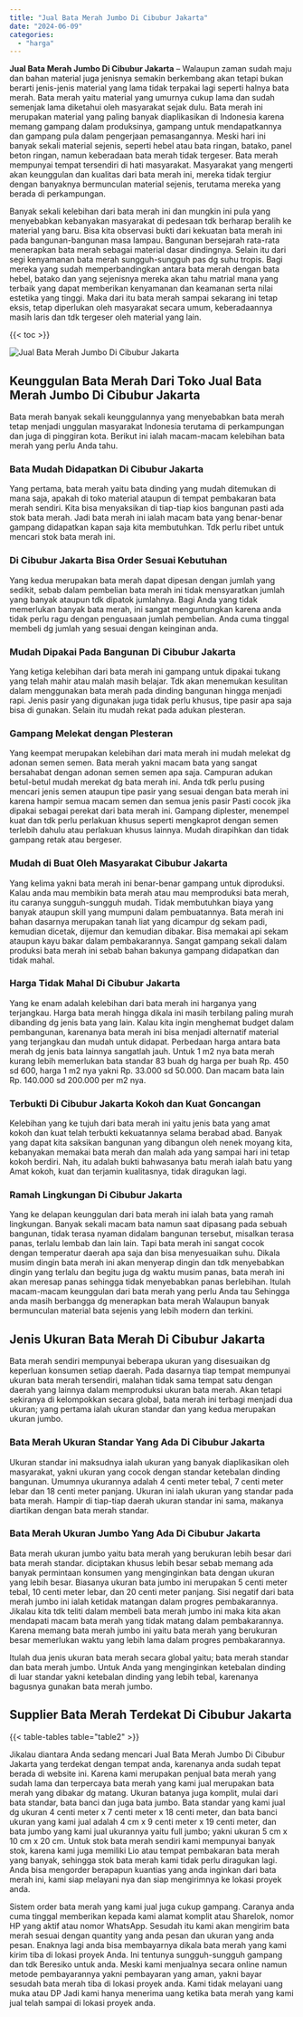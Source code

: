 ```yaml
---
title: "Jual Bata Merah Jumbo Di Cibubur Jakarta"
date: "2024-06-09"
categories: 
  - "harga"
---
```


**Jual Bata Merah Jumbo Di Cibubur Jakarta** – Walaupun zaman sudah maju dan bahan material juga jenisnya semakin berkembang akan tetapi bukan berarti jenis-jenis material yang lama tidak terpakai lagi seperti halnya bata merah. Bata merah yaitu material yang umurnya cukup lama dan sudah semenjak lama diketahui oleh masyarakat sejak dulu. Bata merah ini merupakan material yang paling banyak diaplikasikan di Indonesia karena memang gampang dalam produksinya, gampang untuk mendapatkannya dan gampang pula dalam pengerjaan pemasangannya. Meski hari ini banyak sekali material sejenis, seperti hebel atau bata ringan, batako, panel beton ringan, namun keberadaan bata merah tidak tergeser. Bata merah mempunyai tempat tersendiri di hati masyarakat. Masyarakat yang mengerti akan keunggulan dan kualitas dari bata merah ini, mereka tidak tergiur dengan banyaknya bermunculan material sejenis, terutama mereka yang berada di perkampungan.

Banyak sekali kelebihan dari bata merah ini dan mungkin ini pula yang menyebabkan kebanyakan masyarakat di pedesaan tdk berharap beralih ke material yang baru. Bisa kita observasi bukti dari kekuatan bata merah ini pada bangunan-bangunan masa lampau. Bangunan bersejarah rata-rata menerapkan bata merah sebagai material dasar dindingnya. Selain itu dari segi kenyamanan bata merah sungguh-sungguh pas dg suhu tropis. Bagi mereka yang sudah memperbandingkan antara bata merah dengan bata hebel, batako dan yang sejenisnya mereka akan tahu matrial mana yang terbaik yang dapat memberikan kenyamanan dan keamanan serta nilai estetika yang tinggi. Maka dari itu bata merah sampai sekarang ini tetap eksis, tetap diperlukan oleh masyarakat secara umum, keberadaannya masih laris dan tdk tergeser oleh material yang lain.

{{< toc >}}

![Jual Bata Merah Jumbo Di Cibubur Jakarta](/images/jual-bata-merah-21.png)

## Keunggulan Bata Merah Dari Toko Jual Bata Merah Jumbo Di Cibubur Jakarta

Bata merah banyak sekali keunggulannya yang menyebabkan bata merah tetap menjadi unggulan masyarakat Indonesia terutama di perkampungan dan juga di pinggiran kota. Berikut ini ialah macam-macam kelebihan bata merah yang perlu Anda tahu.

### Bata Mudah Didapatkan Di Cibubur Jakarta

Yang pertama, bata merah yaitu bata dinding yang mudah ditemukan di mana saja, apakah di toko material ataupun di tempat pembakaran bata merah sendiri. Kita bisa menyaksikan di tiap-tiap kios bangunan pasti ada stok bata merah. Jadi bata merah ini ialah macam bata yang benar-benar gampang didapatkan kapan saja kita membutuhkan. Tdk perlu ribet untuk mencari stok bata merah ini.

### Di Cibubur Jakarta Bisa Order Sesuai Kebutuhan

Yang kedua merupakan bata merah dapat dipesan dengan jumlah yang sedikit, sebab dalam pembelian bata merah ini tidak mensyaratkan jumlah yang banyak ataupun tdk dipatok jumlahnya. Bagi Anda yang tidak memerlukan banyak bata merah, ini sangat menguntungkan karena anda tidak perlu ragu dengan penguasaan jumlah pembelian. Anda cuma tinggal membeli dg jumlah yang sesuai dengan keinginan anda.

### Mudah Dipakai Pada Bangunan Di Cibubur Jakarta

Yang ketiga kelebihan dari bata merah ini gampang untuk dipakai tukang yang telah mahir atau malah masih belajar. Tdk akan menemukan kesulitan dalam menggunakan bata merah pada dinding bangunan hingga menjadi rapi. Jenis pasir yang digunakan juga tidak perlu khusus, tipe pasir apa saja bisa di gunakan. Selain itu mudah rekat pada adukan plesteran.

### Gampang Melekat dengan Plesteran

Yang keempat merupakan kelebihan dari mata merah ini mudah melekat dg adonan semen semen. Bata merah yakni macam bata yang sangat bersahabat dengan adonan semen semen apa saja. Campuran adukan betul-betul mudah merekat dg bata merah ini. Anda tdk perlu pusing mencari jenis semen ataupun tipe pasir yang sesuai dengan bata merah ini karena hampir semua macam semen dan semua jenis pasir Pasti cocok jika dipakai sebagai perekat dari bata merah ini. Gampang diplester, menempel kuat dan tdk perlu perlakuan khusus seperti mengkaprot dengan semen terlebih dahulu atau perlakuan khusus lainnya. Mudah dirapihkan dan tidak gampang retak atau bergeser.

### Mudah di Buat Oleh Masyarakat Cibubur Jakarta

Yang kelima yakni bata merah ini benar-benar gampang untuk diproduksi. Kalau anda mau membikin bata merah atau mau memproduksi bata merah, itu caranya sungguh-sungguh mudah. Tidak membutuhkan biaya yang banyak ataupun skill yang mumpuni dalam pembuatannya. Bata merah ini bahan dasarnya merupakan tanah liat yang dicampur dg sekam padi, kemudian dicetak, dijemur dan kemudian dibakar. Bisa memakai api sekam ataupun kayu bakar dalam pembakarannya. Sangat gampang sekali dalam produksi bata merah ini sebab bahan bakunya gampang didapatkan dan tidak mahal.

### Harga Tidak Mahal Di Cibubur Jakarta

Yang ke enam adalah kelebihan dari bata merah ini harganya yang terjangkau. Harga bata merah hingga dikala ini masih terbilang paling murah dibanding dg jenis bata yang lain. Kalau kita ingin menghemat budget dalam pembangunan, karenanya bata merah ini bisa menjadi alternatif material yang terjangkau dan mudah untuk didapat. Perbedaan harga antara bata merah dg jenis bata lainnya sangatlah jauh. Untuk 1 m2 nya bata merah kurang lebih memerlukan bata standar 83 buah dg harga per buah Rp. 450 sd 600, harga 1 m2 nya yakni Rp. 33.000 sd 50.000. Dan macam bata lain Rp. 140.000 sd 200.000 per m2 nya.

### Terbukti Di Cibubur Jakarta Kokoh dan Kuat Goncangan

Kelebihan yang ke tujuh dari bata merah ini yaitu jenis bata yang amat kokoh dan kuat telah terbukti kekuatannya selama berabad abad. Banyak yang dapat kita saksikan bangunan yang dibangun oleh nenek moyang kita, kebanyakan memakai bata merah dan malah ada yang sampai hari ini tetap kokoh berdiri. Nah, itu adalah bukti bahwasanya batu merah ialah batu yang Amat kokoh, kuat dan terjamin kualitasnya, tidak diragukan lagi.

### Ramah Lingkungan Di Cibubur Jakarta

Yang ke delapan keunggulan dari bata merah ini ialah bata yang ramah lingkungan. Banyak sekali macam bata namun saat dipasang pada sebuah bangunan, tidak terasa nyaman didalam bangunan tersebut, misalkan terasa panas, terlalu lembab dan lain lain. Tapi bata merah ini sangat cocok dengan temperatur daerah apa saja dan bisa menyesuaikan suhu. Dikala musim dingin bata merah ini akan menyerap dingin dan tdk menyebabkan dingin yang terlalu dan begitu juga dg waktu musim panas, bata merah ini akan meresap panas sehingga tidak menyebabkan panas berlebihan. Itulah macam-macam keunggulan dari bata merah yang perlu Anda tau Sehingga anda masih berbangga dg menerapkan bata merah Walaupun banyak bermunculan material bata sejenis yang lebih modern dan terkini.

## Jenis Ukuran Bata Merah Di Cibubur Jakarta

Bata merah sendiri mempunyai beberapa ukuran yang disesuaikan dg keperluan konsumen setiap daerah. Pada dasarnya tiap tempat mempunyai ukuran bata merah tersendiri, malahan tidak sama tempat satu dengan daerah yang lainnya dalam memproduksi ukuran bata merah. Akan tetapi sekiranya di kelompokkan secara global, bata merah ini terbagi menjadi dua ukuran; yang pertama ialah ukuran standar dan yang kedua merupakan ukuran jumbo.

### Bata Merah Ukuran Standar Yang Ada Di Cibubur Jakarta

Ukuran standar ini maksudnya ialah ukuran yang banyak diaplikasikan oleh masyarakat, yakni ukuran yang cocok dengan standar ketebalan dinding bangunan. Umumnya ukurannya adalah 4 centi meter tebal, 7 centi meter lebar dan 18 centi meter panjang. Ukuran ini ialah ukuran yang standar pada bata merah. Hampir di tiap-tiap daerah ukuran standar ini sama, makanya diartikan dengan bata merah standar.

### Bata Merah Ukuran Jumbo Yang Ada Di Cibubur Jakarta

Bata merah ukuran jumbo yaitu bata merah yang berukuran lebih besar dari bata merah standar. diciptakan khusus lebih besar sebab memang ada banyak permintaan konsumen yang menginginkan bata dengan ukuran yang lebih besar. Biasanya ukuran bata jumbo ini merupakan 5 centi meter tebal, 10 centi meter lebar, dan 20 centi meter panjang. Sisi negatif dari bata merah jumbo ini ialah ketidak matangan dalam progres pembakarannya. Jikalau kita tdk teliti dalam membeli bata merah jumbo ini maka kita akan mendapati macam bata merah yang tidak matang dalam pembakarannya. Karena memang bata merah jumbo ini yaitu bata merah yang berukuran besar memerlukan waktu yang lebih lama dalam progres pembakarannya.

Itulah dua jenis ukuran bata merah secara global yaitu; bata merah standar dan bata merah jumbo. Untuk Anda yang menginginkan ketebalan dinding di luar standar yakni ketebalan dinding yang lebih tebal, karenanya bagusnya gunakan bata merah jumbo.

## Supplier Bata Merah Terdekat Di Cibubur Jakarta

{{< table-tables table="table2" >}}

Jikalau diantara Anda sedang mencari Jual Bata Merah Jumbo Di Cibubur Jakarta yang terdekat dengan tempat anda, karenanya anda sudah tepat berada di website ini. Karena kami merupakan penjual bata merah yang sudah lama dan terpercaya bata merah yang kami jual merupakan bata merah yang dibakar dg matang. Ukuran batanya juga komplit, mulai dari bata standar, bata banci dan juga bata jumbo. Bata standar yang kami jual dg ukuran 4 centi meter x 7 centi meter x 18 centi meter, dan bata banci ukuran yang kami jual adalah 4 cm x 9 centi meter x 19 centi meter, dan bata jumbo yang kami jual ukurannya yaitu full jumbo; yakni ukuran 5 cm x 10 cm x 20 cm. Untuk stok bata merah sendiri kami mempunyai banyak stok, karena kami juga memiliki Lio atau tempat pembakaran bata merah yang banyak, sehingga stok bata merah kami tidak perlu diragukan lagi. Anda bisa mengorder berapapun kuantias yang anda inginkan dari bata merah ini, kami siap melayani nya dan siap mengirimnya ke lokasi proyek anda.

Sistem order bata merah yang kami jual juga cukup gampang. Caranya anda cuma tinggal memberikan kepada kami alamat komplit atau Sharelok, nomor HP yang aktif atau nomor WhatsApp. Sesudah itu kami akan mengirim bata merah sesuai dengan quantity yang anda pesan dan ukuran yang anda pesan. Enaknya lagi anda bisa membayarnya dikala bata merah yang kami kirim tiba di lokasi proyek Anda. Ini tentunya sungguh-sungguh gampang dan tdk Beresiko untuk anda. Meski kami menjualnya secara online namun metode pembayarannya yakni pembayaran yang aman, yakni bayar sesudah bata merah tiba di lokasi proyek anda. Kami tidak melayani uang muka atau DP Jadi kami hanya menerima uang ketika bata merah yang kami jual telah sampai di lokasi proyek anda.
